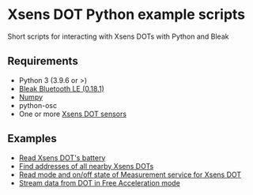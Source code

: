 # Xsens DOT Python example scripts

Short scripts for interacting with Xsens DOTs with Python and Bleak

## Requirements

* Python 3 (3.9.6 or >)
* [Bleak Bluetooth LE (0.18.1)](https://github.com/hbldh/bleak)
* [Numpy](https://numpy.org/)
* python-osc
* One or more [Xsens DOT sensors](https://www.xsens.com/xsens-dot)

## Examples

* [Read Xsens DOT's battery](https://github.com/protobioengineering/xsens-dot-python-examples/blob/main/read_battery.py)
* [Find addresses of all nearby Xsens DOTs](https://github.com/protobioengineering/xsens-dot-python-examples/blob/main/find_xsens_dots.py)
* [Read mode and on/off state of Measurement service for Xsens DOT](https://github.com/protobioengineering/xsens-dot-python-examples/blob/main/read_state_of_measurement_service.py)
* [Stream data from DOT in Free Acceleration mode](https://github.com/protobioengineering/xsens-dot-python-examples/blob/main/stream_free_acceleration_data.py)
